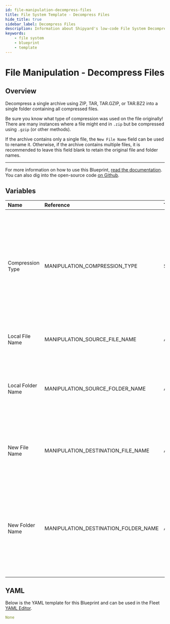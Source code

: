 ```yaml
---
id: file-manipulation-decompress-files
title: File System Template - Decompress Files
hide_title: true
sidebar_label: Decompress Files
description: Information about Shipyard's low-code File System Decompress Files blueprint. Decompress a single archive using ZIP, TAR, TAR.GZIP, or TAR.BZ2 into a single folder containing all compressed files. 
keywords:
    - file system
    - blueprint
    - template
---
```


# File Manipulation - Decompress Files

## Overview
Decompress a single archive using ZIP, TAR, TAR.GZIP, or TAR.BZ2 into a single folder containing all compressed files.

Be sure you know what type of compression was used on the file originally! There are many instances where a file might end in `.zip` but be compressed using `.gzip` (or other methods). 

If the archive contains only a single file, the `New File Name` field can be used to rename it. Otherwise, if the archive contains multiple files, it is recommended to leave this field blank to retain the original file and folder names.

---
For more information on how to use this Blueprint, [read the documentation](https://www.shipyardapp.com/docs/blueprint-library/file-manipulation). You can also dig into the open-source code [on Github](https://github.com/shipyardapp/filemanipulation-blueprints).

## Variables

| Name | Reference | Type | Required | Default | Options | Description |
|:-----|:----------|:-----|:---------|:--------|:--------|:------------|
| Compression Type | MANIPULATION_COMPRESSION_TYPE  | Select |:white_check_mark: | zip | .zip: `zip`<br></br><br></br>.tar: `tar`<br></br><br></br>.tar.bz2: `tar.bz2`<br></br><br></br>.tar.gz: `tar.gz`<br></br><br></br> | Type of compression used to decompress the archive. |
| Local File Name | MANIPULATION_SOURCE_FILE_NAME  | Alphanumeric |:white_check_mark: | Archive.zip | - | Name of the target compressed archive on Shipyard. |
| Local Folder Name | MANIPULATION_SOURCE_FOLDER_NAME  | Alphanumeric |:heavy_minus_sign: | - | - | Name of the local folder on Shipyard where the target compressed file lives. If left blank, will look in the home directory. |
| New File Name | MANIPULATION_DESTINATION_FILE_NAME  | Alphanumeric |:heavy_minus_sign: | - | - | What to name the newly decompressed file on Shipyard. Only takes effect if a single file is being decompressed. |
| New Folder Name | MANIPULATION_DESTINATION_FOLDER_NAME  | Alphanumeric |:heavy_minus_sign: | - | - | Folder where the newly decompressed file(s) should be created on Shipyard. Leaving blank will place the archive's contents in the home directory. If the folder does not already exist, it will be created. |

## YAML
Below is the YAML template for this Blueprint and can be used in the Fleet [YAML Editor](../../reference/fleets/yaml-editor.md).
```yaml
None
```
